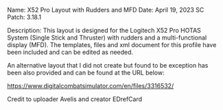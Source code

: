Name: X52 Pro Layout with Rudders and MFD
Date: April 19, 2023
SC Patch: 3.18.1

Description:
This layout is designed for the Logitech X52 Pro HOTAS System (Single Stick and Thruster) 
with rudders and a multi-functional display (MFD). The templates, files and xml document for this profile have been included and can be edited as needed.

An alternative layout that I did not create but found to be exception has been also provided and can be found at the URL below:

https://www.digitalcombatsimulator.com/en/files/3316532/

Credit to uploader Avelis and creator EDrefCard